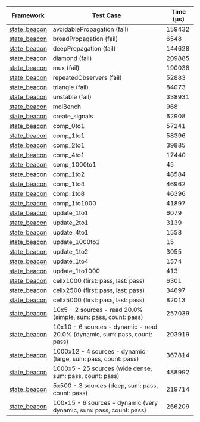 | Framework | Test Case | Time (μs) |
| --- | --- | --- |
| [state_beacon](https://github.com/jinyus/dart_beacon) | avoidablePropagation (fail) | 159432 |
| [state_beacon](https://github.com/jinyus/dart_beacon) | broadPropagation (fail) | 6548 |
| [state_beacon](https://github.com/jinyus/dart_beacon) | deepPropagation (fail) | 144628 |
| [state_beacon](https://github.com/jinyus/dart_beacon) | diamond (fail) | 209885 |
| [state_beacon](https://github.com/jinyus/dart_beacon) | mux (fail) | 190038 |
| [state_beacon](https://github.com/jinyus/dart_beacon) | repeatedObservers (fail) | 52883 |
| [state_beacon](https://github.com/jinyus/dart_beacon) | triangle (fail) | 84073 |
| [state_beacon](https://github.com/jinyus/dart_beacon) | unstable (fail) | 338931 |
| [state_beacon](https://github.com/jinyus/dart_beacon) | molBench | 968 |
| [state_beacon](https://github.com/jinyus/dart_beacon) | create_signals | 62908 |
| [state_beacon](https://github.com/jinyus/dart_beacon) | comp_0to1 | 57241 |
| [state_beacon](https://github.com/jinyus/dart_beacon) | comp_1to1 | 58396 |
| [state_beacon](https://github.com/jinyus/dart_beacon) | comp_2to1 | 39885 |
| [state_beacon](https://github.com/jinyus/dart_beacon) | comp_4to1 | 17440 |
| [state_beacon](https://github.com/jinyus/dart_beacon) | comp_1000to1 | 45 |
| [state_beacon](https://github.com/jinyus/dart_beacon) | comp_1to2 | 48584 |
| [state_beacon](https://github.com/jinyus/dart_beacon) | comp_1to4 | 46962 |
| [state_beacon](https://github.com/jinyus/dart_beacon) | comp_1to8 | 46396 |
| [state_beacon](https://github.com/jinyus/dart_beacon) | comp_1to1000 | 41897 |
| [state_beacon](https://github.com/jinyus/dart_beacon) | update_1to1 | 6079 |
| [state_beacon](https://github.com/jinyus/dart_beacon) | update_2to1 | 3139 |
| [state_beacon](https://github.com/jinyus/dart_beacon) | update_4to1 | 1558 |
| [state_beacon](https://github.com/jinyus/dart_beacon) | update_1000to1 | 15 |
| [state_beacon](https://github.com/jinyus/dart_beacon) | update_1to2 | 3055 |
| [state_beacon](https://github.com/jinyus/dart_beacon) | update_1to4 | 1574 |
| [state_beacon](https://github.com/jinyus/dart_beacon) | update_1to1000 | 413 |
| [state_beacon](https://github.com/jinyus/dart_beacon) | cellx1000 (first: pass, last: pass) | 6301 |
| [state_beacon](https://github.com/jinyus/dart_beacon) | cellx2500 (first: pass, last: pass) | 34697 |
| [state_beacon](https://github.com/jinyus/dart_beacon) | cellx5000 (first: pass, last: pass) | 82013 |
| [state_beacon](https://github.com/jinyus/dart_beacon) | 10x5 - 2 sources - read 20.0% (simple, sum: pass, count: pass) | 257039 |
| [state_beacon](https://github.com/jinyus/dart_beacon) | 10x10 - 6 sources - dynamic - read 20.0% (dynamic, sum: pass, count: pass) | 203919 |
| [state_beacon](https://github.com/jinyus/dart_beacon) | 1000x12 - 4 sources - dynamic (large, sum: pass, count: pass) | 367814 |
| [state_beacon](https://github.com/jinyus/dart_beacon) | 1000x5 - 25 sources (wide dense, sum: pass, count: pass) | 488992 |
| [state_beacon](https://github.com/jinyus/dart_beacon) | 5x500 - 3 sources (deep, sum: pass, count: pass) | 219714 |
| [state_beacon](https://github.com/jinyus/dart_beacon) | 100x15 - 6 sources - dynamic (very dynamic, sum: pass, count: pass) | 266209 |
